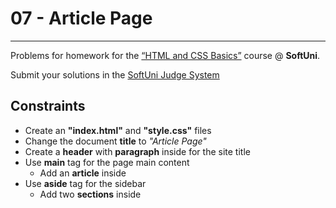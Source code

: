 # 07 - Article Page
------
Problems for homework for the [“HTML and CSS Basics”](#) course @ **SoftUni**.

Submit your solutions in the [SoftUni Judge System](https://judge.softuni.bg/Contests/1136/Introduction-to-HTML-and-CSS)

## Constraints
* Create an **"index.html"** and **"style.css"** files
* Change the document **title** to *"Article Page"*
* Create a **header** with **paragraph** inside for the site title
* Use **main** tag for the page main content
	* Add an **article** inside
* Use **aside** tag for the sidebar
	* Add two **sections** inside
	